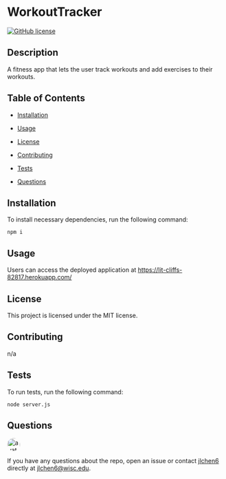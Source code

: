 
# WorkoutTracker
[![GitHub license](https://img.shields.io/badge/license-MIT-blue.svg)](https://github.com/jlchen6/workouttracker)

## Description

A fitness app that lets the user track workouts and add exercises to their workouts.

## Table of Contents 

* [Installation](#installation)

* [Usage](#usage)

* [License](#license)

* [Contributing](#contributing)

* [Tests](#tests)

* [Questions](#questions)

## Installation

To install necessary dependencies, run the following command:

```
npm i
```

## Usage

Users can access the deployed application at https://lit-cliffs-82817.herokuapp.com/

## License

This project is licensed under the MIT license.
  
## Contributing

n/a

## Tests

To run tests, run the following command:

```
node server.js
```

## Questions

<img src="https://avatars1.githubusercontent.com/u/10055114?v=4" alt="avatar" style="border-radius: 16px" width="30" />

If you have any questions about the repo, open an issue or contact [jlchen6](https://github.com/jlchen6) directly at jlchen6@wisc.edu.


